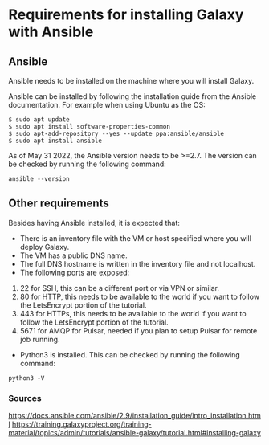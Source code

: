 # Requirements for installing Galaxy with Ansible
## Ansible
Ansible needs to be installed on the machine where you will install Galaxy.

Ansible can be installed by following the installation guide from the Ansible documentation.
For example when using Ubuntu as the OS:

```
$ sudo apt update
$ sudo apt install software-properties-common
$ sudo apt-add-repository --yes --update ppa:ansible/ansible
$ sudo apt install ansible
```

As of May 31 2022, the Ansible version needs to be >=2.7.
The version can be checked by running the following command:

```
ansible --version
```

## Other requirements
Besides having Ansible installed, it is expected that:
- There is an inventory file with the VM or host specified where you will deploy Galaxy.
- The VM has a public DNS name.
- The full DNS hostname is written in the inventory file and not localhost. 
- The following ports are exposed:
1. 22 for SSH, this can be a different port or via VPN or similar.
2. 80 for HTTP, this needs to be available to the world if you want to follow the LetsEncrypt portion of the tutorial.
3. 443 for HTTPs, this needs to be available to the world if you want to follow the LetsEncrypt portion of the tutorial.
4. 5671 for AMQP for Pulsar, needed if you plan to setup Pulsar for remote job running.
- Python3 is installed. This can be checked by running the following command: 

```
python3 -V
```


### Sources
https://docs.ansible.com/ansible/2.9/installation_guide/intro_installation.html 
https://training.galaxyproject.org/training-material/topics/admin/tutorials/ansible-galaxy/tutorial.html#installing-galaxy 
